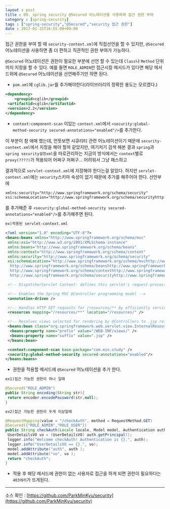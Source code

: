 ```yaml
---
layout : post
title : 09. spring security @Secured 어노테이션을 사용하여 접근 권한 부여
category : [spring-security]
tags : ["spring-security","@Secured","security 접근 권한"]
date : 2017-01-25T16:55:00+09:00
---
```


접근 권한을 부여 할 때 ```security-context.xml```에 직접선언을 할 수 있지만, ```@Secured```어노테이션을 사용하면 좀 더 편하고 직관적인 권한 부여가 가능하다.

```@Secured``` 어노테이션은 권한이 필요한 부분에 선언 할 수 있는데 ```Class```나 ```Method``` 단위까지 지정을 할 수 있다. 예를 들면 ```ROLE_ADMIN```만 접근시킬 메서드가 있다면 해당 메서드위에 ```@Secured``` 어노테이션을 선언해주기만 하면 된다.

- ```pom.xml```에 ```cglib.jar```를 추가해야한다(라이브러리의 정확한 용도는 모르겠다.)​

```xml
<dependency>
    <groupid>cglib</groupid>
 <artifactid>cglib</artifactid>
 <version>2.2</version>
</dependency>
```

- ```context:component-scan``` 이있는 ```context.xml```에서 ```<security:global-method-security secured-annotations="enabled"/>```를 추가한다.

이 부분이 참 애매 했는데, 언뜻보면 시큐리티 관련 어노테이션이기 때문에 ```security-context.xml```에서 지정을 해야 할꺼 같았지만, 여기저기 검색 해본 결과 ```spring```과 ```spring security설정xml```을 따로관리하는 지금의 방식에서는 ```context```별로 ```proxy(????)```​가 적용되어 어쩌구 저쩌구... 어려워서 그냥 패스하고

결과적으로 ```servlet-context.xml```에 지정해야 한다는걸 알았다.
하지만 ```servlet-context.xml```에는 ```security```스키마 속성이 없기 때문에 추가를 해주어야 한다. 선언부에

```xml
xmlns:security="http://www.springframework.org/schema/security"
xsi:schemaLocation="http://www.springframework.org/schema/securityhttp://www.springframework.org/schema/security/spring-security-3.1.xsd"
```

를 추가해준 후 ```<security:global-method-security secured-annotations="enabled"/>```를 추가해주면 된다.

```xml
ex)적용된 servlet-context.xml

<?xml version="1.0" encoding="UTF-8"?>
<beans:beans xmlns="http://www.springframework.org/schema/mvc"
 xmlns:xsi="http://www.w3.org/2001/XMLSchema-instance"
 xmlns:beans="http://www.springframework.org/schema/beans"
 xmlns:context="http://www.springframework.org/schema/context"
 xmlns:security="http://www.springframework.org/schema/security"
 xsi:schemaLocation="http://www.springframework.org/schema/mvchttp://www.springframework.org/schema/mvc/spring-mvc.xsd
  http://www.springframework.org/schema/beanshttp://www.springframework.org/schema/beans/spring-beans.xsd
  http://www.springframework.org/schema/contexthttp://www.springframework.org/schema/context/spring-context.xsd
  http://www.springframework.org/schema/securityhttp://www.springframework.org/schema/security/spring-security-3.1.xsd">

 <!-- DispatcherServlet Context: defines this servlet's request-processing infrastructure -->

 <!-- Enables the Spring MVC @Controller programming model -->
 <annotation-driven />

 <!-- Handles HTTP GET requests for /resources/** by efficiently serving up static resources in the ${webappRoot}/resources directory -->
 <resources mapping="/resources/**" location="/resources/" />

 <!-- Resolves views selected for rendering by @Controllers to .jsp resources in the /WEB-INF/views directory -->
 <beans:bean class="org.springframework.web.servlet.view.InternalResourceViewResolver">
  <beans:property name="prefix" value="/WEB-INF/views/" />
  <beans:property name="suffix" value=".jsp" />
 </beans:bean>

 <context:component-scan base-package="com.min.study" />
 <security:global-method-security secured-annotations="enabled"/>
</beans:beans>
```

- 권한을 적용할 메서드에 ```@Secured``` 어노테이션을 추가 한다.

```java
ex1)접근 가능한 권한이 하나 일때

@Secured("ROLE_ADMIN")
public String encoding(String str){
 return encoder.encodePassword(str,null);
}

ex2)접근 가능한 권한이 두개 이상일때

@RequestMapping(value = "/checkAuth", method = RequestMethod.GET)
@Secured({"ROLE_ADMIN","ROLE_USER"})
public String checkAuth(Locale locale, Model model, Authentication auth) {
 UserDetailsVO vo = (UserDetailsVO) auth.getPrincipal();
 logger.info("Welcome checkAuth! Authentication is {}.", auth);
 logger.info("UserDetailsVO == {}.", vo);
 model.addAttribute("auth", auth );
 model.addAttribute("vo", vo );
 return "checkAuth";
}
```

- 적용 후 해당 메서드에 권한이 없는 사용자로 접근을 하게 되면 권한이 필요하다는 ```403에러```가 뜨게된다.

-------------------------------------------------
소스 확인 : [https://github.com/ParkMinKyu/security](https://github.com/ParkMinKyu/security)
